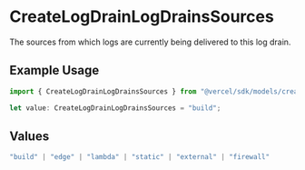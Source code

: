 # CreateLogDrainLogDrainsSources

The sources from which logs are currently being delivered to this log drain.

## Example Usage

```typescript
import { CreateLogDrainLogDrainsSources } from "@vercel/sdk/models/createlogdrainop.js";

let value: CreateLogDrainLogDrainsSources = "build";
```

## Values

```typescript
"build" | "edge" | "lambda" | "static" | "external" | "firewall"
```